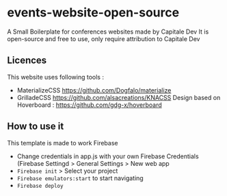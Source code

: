 # events-website-open-source

A Small Boilerplate for conferences websites made by Capitale Dev
It is open-source and free to use, only require attribution to Capitale Dev

## Licences
This website uses following tools :
- MaterializeCSS https://github.com/Dogfalo/materialize
- GrilladeCSS https://github.com/alsacreations/KNACSS
Design based on Hoverboard : https://github.com/gdg-x/hoverboard

## How to use it
This template is made to work Firebase
- Change credentials in app.js with your own Firebase Credentials (Firebase Settingd > General Settings > New web app
- `Firebase init` > Select your project
- `Firebase emulators:start` to start navigating
- `Firebase deploy`
